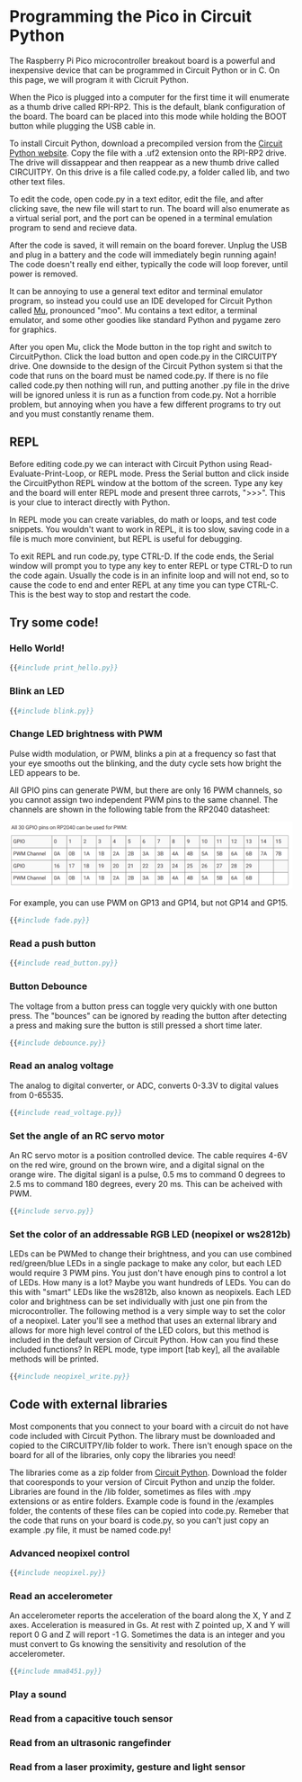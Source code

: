 # Programming the Pico in Circuit Python

The Raspberry Pi Pico microcontroller breakout board is a powerful and inexpensive device that can be programmed in Circuit Python or in C. On this page, we will program it with Cicruit Python.

When the Pico is plugged into a computer for the first time it will enumerate as a thumb drive called RPI-RP2. This is the default, blank configuration of the board. The board can be placed into this mode while holding the BOOT button while plugging the USB cable in. 

To install Circuit Python, download a precompiled version from the [Circuit Python website](https://circuitpython.org/board/raspberry_pi_pico_w/). Copy the file with a .uf2 extension onto the RPI-RP2 drive. The drive will dissappear and then reappear as a new thumb drive called CIRCUITPY. On this drive is a file called code.py, a folder called lib, and two other text files.

To edit the code, open code.py in a text editor, edit the file, and after clicking save, the new file will start to run. The board will also enumerate as a virtual serial port, and the port can be opened in a terminal emulation program to send and recieve data.

After the code is saved, it will remain on the board forever. Unplug the USB and plug in a battery and the code will immediately begin running again! The code doesn't really end either, typically the code will loop forever, until power is removed.

It can be annoying to use a general text editor and terminal emulator program, so instead you could use an IDE developed for Circuit Python called [Mu](https://codewith.mu/), pronounced "moo". Mu contains a text editor, a terminal emulator, and some other goodies like standard Python and pygame zero for graphics.

After you open Mu, click the Mode button in the top right and switch to CircuitPython. Click the load button and open code.py in the CIRCUITPY drive. One downside to the design of the Circuit Python system si that the code that runs on the board must be named code.py. If there is no file called code.py then nothing will run, and putting another .py file in the drive will be ignored unless it is run as a function from code.py. Not a horrible problem, but annoying when you have a few different programs to try out and you must constantly rename them.

## REPL

Before editing code.py we can interact with Circuit Python using Read-Evaluate-Print-Loop, or REPL mode. Press the Serial button and click inside the CircuitPython REPL window at the bottom of the screen. Type any key and the board will enter REPL mode and present three carrots, ">>>". This is your clue to interact directly with Python. 

In REPL mode you can create variables, do math or loops, and test code snippets. You wouldn't want to work in REPL, it is too slow, saving code in a file is much more convinient, but REPL is useful for debugging.

To exit REPL and run code.py, type CTRL-D. If the code ends, the Serial window will prompt you to type any key to enter REPL or type CTRL-D to run the code again. Usually the code is in an infinite loop and will not end, so to cause the code to end and enter REPL at any time you can type CTRL-C. This is the best way to stop and restart the code.

## Try some code!

### Hello World!
```py
{{#include print_hello.py}}
```

### Blink an LED
```py
{{#include blink.py}}
```

### Change LED brightness with PWM
Pulse width modulation, or PWM, blinks a pin at a frequency so fast that your eye smooths out the blinking, and the duty cycle sets how bright the LED appears to be.

All GPIO pins can generate PWM, but there are only 16 PWM channels, so you cannot assign two independent PWM pins to the same channel. The channels are shown in the following table from the RP2040 datasheet:

![PWM channels](images/pwm-mappings.png)

For example, you can use PWM on GP13 and GP14, but not GP14 and GP15.

```py
{{#include fade.py}}
```

### Read a push button
```py
{{#include read_button.py}}
```

### Button Debounce
The voltage from a button press can toggle very quickly with one button press. The "bounces" can be ignored by reading the button after detecting a press and making sure the button is still pressed a short time later.

```py
{{#include debounce.py}}
```

### Read an analog voltage
The analog to digital converter, or ADC, converts 0-3.3V to digital values from 0-65535. 

```py
{{#include read_voltage.py}}
```

### Set the angle of an RC servo motor
An RC servo motor is a position controlled device. The cable requires 4-6V on the red wire, ground on the brown wire, and a digital signal on the orange wire. The digital siganl is a pulse, 0.5 ms to command 0 degrees to 2.5 ms to command 180 degrees, every 20 ms. This can be acheived with PWM.

```py
{{#include servo.py}}
```

### Set the color of an addressable RGB LED (neopixel or ws2812b)
LEDs can be PWMed to change their brightness, and you can use combined red/green/blue LEDs in a single package to make any color, but each LED would require 3 PWM pins. You just don't have enough pins to control a lot of LEDs.
How many is a lot? Maybe you want hundreds of LEDs. You can do this with "smart" LEDs like the ws2812b, also known as neopixels. Each LED color and brightness can be set individually with just one pin from the microcontroller.
The following method is a very simple way to set the color of a neopixel. Later you'll see a method that uses an external library and allows for more high level control of the LED colors, but this method is included in the default version of Circuit Python. How can you find these included functions? In REPL mode, type import [tab key], all the available methods will be printed.

```py
{{#include neopixel_write.py}}
```

## Code with external libraries
Most components that you connect to your board with a circuit do not have code included with Circuit Python. The library must be downloaded and copied to the CIRCUITPY/lib folder to work. There isn't enough space on the board for all of the libraries, only copy the libraries you need!

The libraries come as a zip folder from [Circuit Python](https://circuitpython.org/libraries). Download the folder that cooresponds to your version of Circuit Python and unzip the folder. Libraries are found in the /lib folder, sometimes as files with .mpy extensions or as entire folders. Example code is found in the /examples folder, the contents of these files can be copied into code.py. Remeber that the code that runs on your board is code.py, so you can't just copy an example .py file, it must be named code.py!

### Advanced neopixel control


```py
{{#include neopixel.py}}
```

### Read an accelerometer
An accelerometer reports the acceleration of the board along the X, Y and Z axes. Acceleration is measured in Gs. At rest with Z pointed up, X and Y will report 0 G and Z will report -1 G. Sometimes the data is an integer and you must convert to Gs knowing the sensitivity and resolution of the accelerometer.

```py
{{#include mma8451.py}}
```

### Play a sound

### Read from a capacitive touch sensor

### Read from an ultrasonic rangefinder

### Read from a laser proximity, gesture and light sensor

